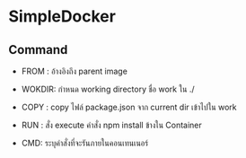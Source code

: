# SimpleDocker

## Command

- FROM : อ้างอิงถึง parent image

- WOKDIR:  กำหนด working directory ชื่อ work ใน ./

- COPY : copy ไฟล์ package.json จาก current dir เข้าไปใน work

- RUN : สั่ง execute คำสั่ง npm install ข้างใน Container

- CMD: ระบุคำสั่งที่จะรันภายในคอนเทนเนอร์
